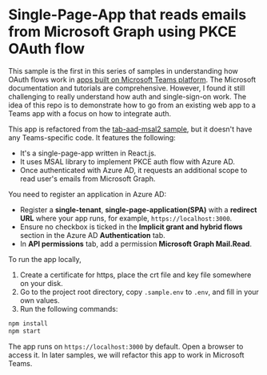 # Single-Page-App that reads emails from Microsoft Graph using PKCE OAuth flow

This sample is the first in this series of samples in understanding how OAuth flows work in
 [apps built on Microsoft Teams platform](https://learn.microsoft.com/en-us/microsoftteams/platform/overview). The Microsoft documentation and tutorials are comprehensive. However, I found it still challenging to really understand how auth and single-sign-on work. The idea of this repo is to demonstrate how to go from an existing web app to a Teams app with a focus on how to integrate auth.

This app is refactored from the [tab-aad-msal2 sample](https://github.com/pnp/teams-dev-samples/tree/main/samples/tab-aad-msal2), but it doesn't have any Teams-specific code. It features the following:

* It's a single-page-app written in React.js.
* It uses MSAL library to implement PKCE auth flow with Azure AD.
* Once authenticated with Azure AD, it requests an additional scope to read user's emails from Microsoft Graph.

You need to register an application in Azure AD:

* Register a **single-tenant**, **single-page-application(SPA)** with a **redirect URL** where your app runs, for example, `https://localhost:3000`.
* Ensure no checkbox is ticked in the **Implicit grant and hybrid flows** section in the Azure AD **Authentication** tab.
* In **API permissions** tab, add a permission **Microsoft Graph Mail.Read**.

To run the app locally,

1. Create a certificate for https, place the crt file and key file somewhere on your disk.
2. Go to the project root directory, copy `.sample.env` to `.env`, and fill in your own values.
3. Run the following commands:

```bash
npm install
npm start
```

The app runs on `https://localhost:3000` by default. Open a browser to access it.
In later samples, we will refactor this app to work in Microsoft Teams.
